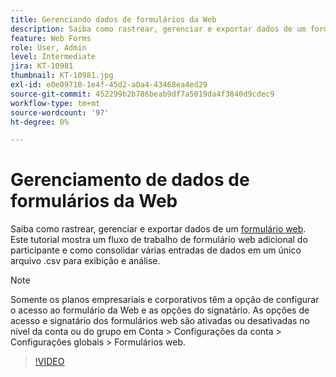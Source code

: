 ```yaml
---
title: Gerenciando dados de formulários da Web
description: Saiba como rastrear, gerenciar e exportar dados de um formulário da Web
feature: Web Forms
role: User, Admin
level: Intermediate
jira: KT-10981
thumbnail: KT-10981.jpg
exl-id: e0e09718-1e4f-45d2-a0a4-43468ea4ed29
source-git-commit: 452299b2b786beab9df7a5019da4f3840d9cdec9
workflow-type: tm+mt
source-wordcount: '97'
ht-degree: 0%

---
```


# Gerenciamento de dados de formulários da Web

Saiba como rastrear, gerenciar e exportar dados de um [formulário web](webform.md). Este tutorial mostra um fluxo de trabalho de formulário web adicional do participante e como consolidar várias entradas de dados em um único arquivo .csv para exibição e análise.

>[!NOTE]
>
>Somente os planos empresariais e corporativos têm a opção de configurar o acesso ao formulário da Web e as opções do signatário. As opções de acesso e signatário dos formulários web são ativadas ou desativadas no nível da conta ou do grupo em Conta > Configurações da conta > Configurações globais > Formulários web.

>[!VIDEO](https://video.tv.adobe.com/v/3409607?quality=12&learn=on&hidetitle=true)
